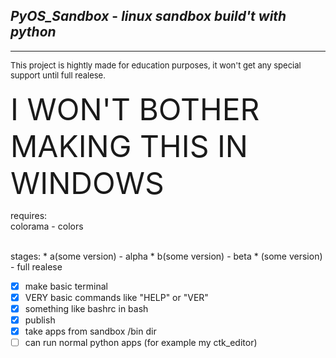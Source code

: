 *PyOS_Sandbox* - *linux sandbox build't with python*
- 
---
<font size="2">
This project is hightly made for education purposes, it won't get any special support
until full realese.
</font>

<br>
<br>

<font size="12">
I WON'T BOTHER MAKING THIS IN WINDOWS
</font>

requires: <br>
colorama - <color> colors

<br>
stages: 
* a(some version) - alpha
* b(some version) - beta
* (some version) - full realese

- [x] make basic terminal
- [x] VERY basic commands like "HELP" or "VER"
- [x] something like bashrc in bash
- [x] publish
- [x] take apps from sandbox /bin dir
- [ ] can run normal python apps (for example my ctk_editor)